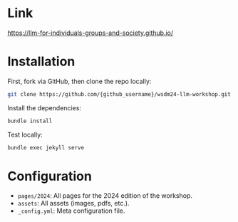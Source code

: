 # Link
https://llm-for-individuals-groups-and-society.github.io/

# Installation

First, fork via GitHub, then clone the repo locally:

```bash
git clone https://github.com/{github_username}/wsdm24-llm-workshop.git
```

Install the dependencies:

```bash
bundle install
```

Test locally:
```bash
bundle exec jekyll serve
```

# Configuration
- `pages/2024`: All pages for the 2024 edition of the workshop.
- `assets`: All assets (images, pdfs, etc.).
- `_config.yml`: Meta configuration file.